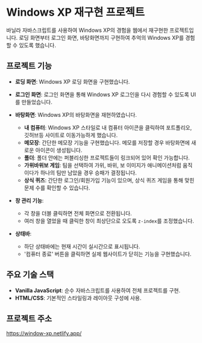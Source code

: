# Windows XP 재구현 프로젝트

바닐라 자바스크립트를 사용하여 Windows XP의 경험을 웹에서 재구현한 프로젝트입니다. 로딩 화면부터 로그인 화면, 바탕화면까지 구현하여 추억의 Windows XP를 경험할 수 있도록 했습니다.

## 프로젝트 기능

- **로딩 화면**: Windows XP 로딩 화면을 구현했습니다.
- **로그인 화면**: 로그인 화면을 통해 Windows XP 로그인을 다시 경험할 수 있도록 UI를 만들었습니다.
- **바탕화면**: Windows XP의 바탕화면을 재현하였습니다.
  - **내 컴퓨터**: Windows XP 스타일로 내 컴퓨터 아이콘을 클릭하여 포트폴리오, 깃허브등 사이트로 이동가능하게 했습니다.
  - **메모장**: 간단한 메모장 기능을 구현했습니다. 메모를 저장할 경우 바탕화면에 새로운 아이콘이 생성됩니다.
  - **폴더**: 폴더 안에는 퍼블리싱한 프로젝트들이 링크되어 있어 확인 가능합니다.
  - **가위바위보 게임**: 팀을 선택하여 가위, 바위, 보 이미지가 애니메이션처럼 움직이다가 하나의 팀만 남았을 경우 승패가 결정됩니다.
  - **상식 퀴즈**: 간단한 로그인/회원가입 기능이 있으며, 상식 퀴즈 게임을 통해 맞힌 문제 수를 확인할 수 있습니다.

- **창 관리 기능**:
  - 각 창을 더블 클릭하면 전체 화면으로 전환됩니다.
  - 여러 창을 열었을 때 클릭한 창이 최상단으로 오도록 `z-index`를 조정했습니다.

- **상태바**:
  - 하단 상태바에는 현재 시간이 실시간으로 표시됩니다.
  - '컴퓨터 종료' 버튼을 클릭하면 실제 웹사이트가 닫히는 기능을 구현했습니다.

## 주요 기술 스택

- **Vanilla JavaScript**: 순수 자바스크립트를 사용하여 전체 프로젝트를 구현.
- **HTML/CSS**: 기본적인 스타일링과 레이아웃 구성에 사용.

## 프로젝트 주소

https://window-xp.netlify.app/
